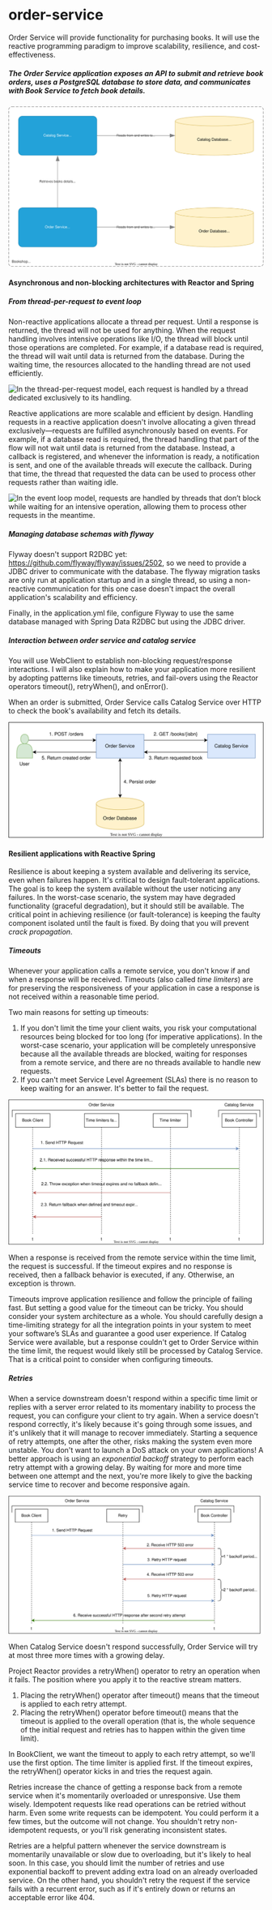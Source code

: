 # order-service

Order Service will provide functionality for purchasing books.
It will use the reactive programming paradigm to improve scalability, resilience, and cost-effectiveness.

##### The Order Service application exposes an API to submit and retrieve book orders, uses a PostgreSQL database to store data, and communicates with Book Service to fetch book details.

![](https://github.com/sanjayrawat1/bookshop/blob/main/order-service/diagrams/order-service.drawio.svg)

#### Asynchronous and non-blocking architectures with Reactor and Spring

##### From thread-per-request to event loop
Non-reactive applications allocate a thread per request. Until a response is returned, the thread will not be used for anything. When the request handling
involves intensive operations like I/O, the thread will block until those operations are completed. For example, if a database read is required, the thread
will wait until data is returned from the database. During the waiting time, the resources allocated to the handling thread are not used efficiently.

![](https://github.com/sanjayrawat1/bookshop/blob/main/order-service/diagrams/thread-per-request-model.drawio.svg "In the thread-per-request model, each request
is handled by a thread dedicated exclusively to its handling.")

Reactive applications are more scalable and efficient by design. Handling requests in a reactive application doesn't involve allocating a given thread
exclusively—requests are fulfilled asynchronously based on events. For example, if a database read is required, the thread handling that part of the flow will
not wait until data is returned from the database. Instead, a callback is registered, and whenever the information is ready, a notification is sent, and one of
the available threads will execute the callback. During that time, the thread that requested the data can be used to process other requests rather than waiting idle.

![](https://github.com/sanjayrawat1/bookshop/blob/main/order-service/diagrams/event-loop-model.drawio.svg "In the event loop model, requests are handled by
threads that don’t block while waiting for an intensive operation, allowing them to process other requests in the meantime.")

##### Managing database schemas with flyway
Flyway doesn't support R2DBC yet: https://github.com/flyway/flyway/issues/2502, so we need to provide a JDBC driver to communicate with the database. The flyway migration tasks are only run at application
startup and in a single thread, so using a non-reactive communication for this one case doesn't impact the overall application's scalability and efficiency.

Finally, in the application.yml file, configure Flyway to use the same database managed with Spring Data R2DBC but using the JDBC driver.

##### Interaction between order service and catalog service
You will use WebClient to establish non-blocking request/response interactions. I will also explain how to make your application more resilient by adopting patterns like
timeouts, retries, and fail-overs using the Reactor operators timeout(), retryWhen(), and onError().

When an order is submitted, Order Service calls Catalog Service over HTTP to check the book's availability and fetch its details.

![](https://github.com/sanjayrawat1/bookshop/blob/main/order-service/diagrams/order-service-interaction-with-catalog-service.drawio.svg)

#### Resilient applications with Reactive Spring

Resilience is about keeping a system available and delivering its service, even when failures happen. It's critical to design fault-tolerant applications.
The goal is to keep the system available without the user noticing any failures. In the worst-case scenario, the system may have degraded functionality
(graceful degradation), but it should still be available.
The critical point in achieving resilience (or fault-tolerance) is keeping the faulty component isolated until the fault is fixed. By doing that you will
prevent _crack propagation_.

##### Timeouts
Whenever your application calls a remote service, you don't know if and when a response will be received. Timeouts (also called _time limiters_) are for
preserving the responsiveness of your application in case a response is not received within a reasonable time period.

Two main reasons for setting up timeouts:
1. If you don't limit the time your client waits, you risk your computational resources being blocked for too long (for imperative applications).
In the worst-case scenario, your application will be completely unresponsive because all the available threads are blocked, waiting for responses from a
remote service, and there are no threads available to handle new requests.
2. If you can't meet Service Level Agreement (SLAs) there is no reason to keep waiting for an answer. It's better to fail the request.

![](https://github.com/sanjayrawat1/bookshop/blob/main/order-service/diagrams/request-response-interaction-when-timeouts-and-failovers-defined.drawio.svg)

When a response is received from the remote service within the time limit, the request is successful. If the timeout expires and no response is received,
then a fallback behavior is executed, if any. Otherwise, an exception is thrown.

Timeouts improve application resilience and follow the principle of failing fast. But setting a good value for the timeout can be tricky. You should consider
your system architecture as a whole. You should carefully design a time-limiting strategy for all the integration points in your system to meet your software’s
SLAs and guarantee a good user experience.
If Catalog Service were available, but a response couldn't get to Order Service within the time limit, the request would likely still be processed by Catalog
Service. That is a critical point to consider when configuring timeouts.

##### Retries
When a service downstream doesn't respond within a specific time limit or replies with a server error related to its momentary inability to process the request,
you can configure your client to try again. When a service doesn't respond correctly, it's likely because it's going through some issues, and it's unlikely
that it will manage to recover immediately. Starting a sequence of retry attempts, one after the other, risks making the system even more unstable.
You don't want to launch a DoS attack on your own applications!
A better approach is using an _exponential backoff_ strategy to perform each retry attempt with a growing delay. By waiting for more and more time between one
attempt and the next, you're more likely to give the backing service time to recover and become responsive again.

![](https://github.com/sanjayrawat1/bookshop/blob/main/order-service/diagrams/request-response-interaction-when-retries-defined.drawio.svg)

When Catalog Service doesn't respond successfully, Order Service will try at most three more times with a growing delay.

Project Reactor provides a retryWhen() operator to retry an operation when it fails. The position where you apply it to the reactive stream matters.
1. Placing the retryWhen() operator after timeout() means that the timeout is applied to each retry attempt.
2. Placing the retryWhen() operator before timeout() means that the timeout is applied to the overall operation (that is, the whole sequence of the initial
request and retries has to happen within the given time limit).

In BookClient, we want the timeout to apply to each retry attempt, so we'll use the first option. The time limiter is applied first. If the timeout expires,
the retryWhen() operator kicks in and tries the request again.

Retries increase the chance of getting a response back from a remote service when it's momentarily overloaded or unresponsive. Use them wisely.
Idempotent requests like read operations can be retried without harm. Even some write requests can be idempotent. You could perform it a few times,
but the outcome will not change. You shouldn't retry non-idempotent requests, or you'll risk generating inconsistent states.

Retries are a helpful pattern whenever the service downstream is momentarily unavailable or slow due to overloading, but it's likely to heal soon. In this case,
you should limit the number of retries and use exponential backoff to prevent adding extra load on an already overloaded service. On the other hand,
you shouldn't retry the request if the service fails with a recurrent error, such as if it's entirely down or returns an acceptable error like 404.
